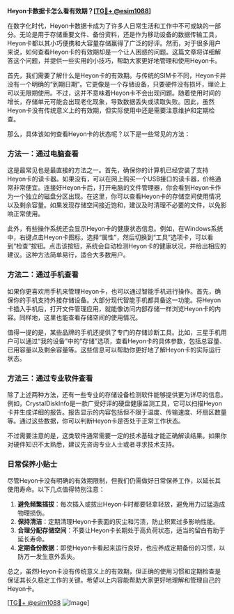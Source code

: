 **Heyon卡数据卡怎么看有效期？[[TG💪+ @esim1088](https://t.me/s/esim1088)]**

在数字化时代，Heyon卡数据卡成为了许多人日常生活和工作中不可或缺的一部分。无论是用于存储重要文件、备份资料，还是作为移动设备的数据传输工具，Heyon卡都以其小巧便携和大容量存储赢得了广泛的好评。然而，对于很多用户来说，如何查看Heyon卡的有效期却是一个让人困惑的问题。这篇文章将详细解答这个问题，并提供一些实用的小技巧，帮助大家更好地管理和使用Heyon卡。

首先，我们需要了解什么是Heyon卡的有效期。与传统的SIM卡不同，Heyon卡并没有一个明确的“到期日期”。它更像是一个存储设备，只要硬件没有损坏，理论上可以无限期使用。不过，这并不意味着Heyon卡不会出现问题。随着使用时间的增长，存储单元可能会出现老化现象，导致数据丢失或读取失败。因此，虽然Heyon卡没有传统意义上的有效期，但实际使用中还是需要注意维护和定期检查。

那么，具体该如何查看Heyon卡的状态呢？以下是一些常见的方法：

### 方法一：通过电脑查看

这是最常见也是最直接的方法之一。首先，确保你的计算机已经安装了支持Heyon卡的读卡器。如果没有，可以在网上购买一个USB接口的读卡器，价格通常非常便宜。连接好Heyon卡后，打开电脑的文件管理器，你会看到Heyon卡作为一个独立的磁盘分区出现。在这里，你可以查看Heyon卡的存储空间使用情况以及剩余容量。如果发现存储空间接近饱和，建议及时清理不必要的文件，以免影响正常使用。

此外，有些操作系统还会显示Heyon卡的健康状态信息。例如，在Windows系统中，右键点击Heyon卡图标，选择“属性”，然后切换到“工具”选项卡，可以看到“检查”按钮。点击该按钮，系统会自动检测Heyon卡的健康状况，并给出相应的建议。这种方法简单易行，适合大多数用户。

### 方法二：通过手机查看

如果你更喜欢用手机来管理Heyon卡，也可以通过智能手机进行操作。首先，确保你的手机支持外接存储设备。大部分现代智能手机都具备这一功能。将Heyon卡插入手机后，打开文件管理应用，就能像访问内部存储一样浏览Heyon卡的内容。同样地，这里也能查看存储空间的使用情况。

值得一提的是，某些品牌的手机还提供了专门的存储诊断工具。比如，三星手机用户可以通过“我的设备”中的“存储”选项，查看Heyon卡的具体参数，包括总容量、已用容量以及剩余容量等。这些信息可以帮助你更好地了解Heyon卡的实际运行状态。

### 方法三：通过专业软件查看

除了上述两种方法，还有一些专业的存储设备检测软件能够提供更为详尽的信息。例如，CrystalDiskInfo是一款广受好评的硬盘健康监测工具，它可以扫描Heyon卡并生成详细的报告。报告显示的内容包括但不限于温度、传输速度、坏扇区数量等。通过这些数据，你可以判断Heyon卡是否处于正常工作状态。

不过需要注意的是，这类软件通常需要一定的技术基础才能正确解读结果。如果你对硬件知识不太熟悉，建议先咨询专业人士或者寻求技术支持。

### 日常保养小贴士

尽管Heyon卡没有明确的有效期限制，但我们仍需做好日常保养工作，以延长其使用寿命。以下几点值得特别注意：

1. **避免频繁插拔**：每次插入或拔出Heyon卡时都要轻拿轻放，避免用力过猛造成物理损伤。
2. **保持清洁**：定期清理Heyon卡表面的灰尘和污渍，防止积累过多影响性能。
3. **合理分配存储空间**：不要让Heyon卡长期处于高负荷状态，适当的留白有助于延长寿命。
4. **定期备份数据**：即使Heyon卡看起来运行良好，也应养成定期备份的习惯，以防万一发生意外丢失。

总之，虽然Heyon卡没有传统意义上的有效期，但正确的使用习惯和定期检查是保证其长久稳定工作的关键。希望以上内容能帮助大家更好地理解和管理自己的Heyon卡。

[[TG💪+ @esim1088](https://t.me/s/esim1088) ![Image](https://i.postimg.cc/4NQfJmqS/Snipaste-2025-05-13-00-14-12.png)]
